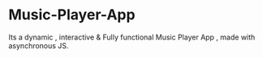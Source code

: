 # Music-Player-App
Its a dynamic , interactive &amp; Fully functional Music Player App , made  with asynchronous JS. 
